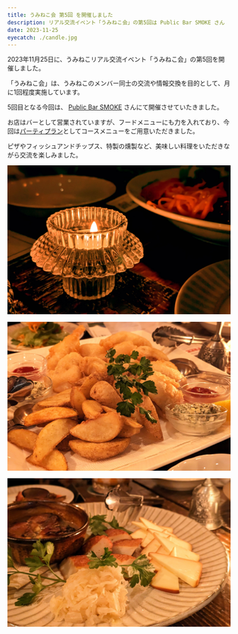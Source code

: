 ```yaml
---
title: うみねこ会 第5回 を開催しました
description: リアル交流イベント「うみねこ会」の第5回は Public Bar SMOKE さん
date: 2023-11-25
eyecatch: ./candle.jpg
---
```


2023年11月25日に、うみねこリアル交流イベント「うみねこ会」の第5回を開催しました。

「うみねこ会」は、うみねこのメンバー同士の交流や情報交換を目的として、月に1回程度実施しています。

5回目となる今回は、 [Public Bar SMOKE](http://www.smoke2001.sakura.ne.jp/) さんにて開催させていたきました。

お店はバーとして営業されていますが、フードメニューにも力を入れており、今回は[パーティプラン](http://www.smoke2001.sakura.ne.jp/party.html)としてコースメニューをご用意いただきました。

ピザやフィッシュアンドチップス、特製の燻製など、美味しい料理をいただきながら交流を楽しみました。

![](candle.jpg)

![](fish_and_chips.jpg)

![](smoke.jpg)
